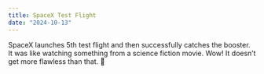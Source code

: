 ```yaml
---
title: SpaceX Test Flight
date: "2024-10-13"
---
```


SpaceX launches 5th test flight and then successfully catches the booster. It was like watching something from a science fiction movie. Wow!  It doesn’t get more flawless than that.  🚀
